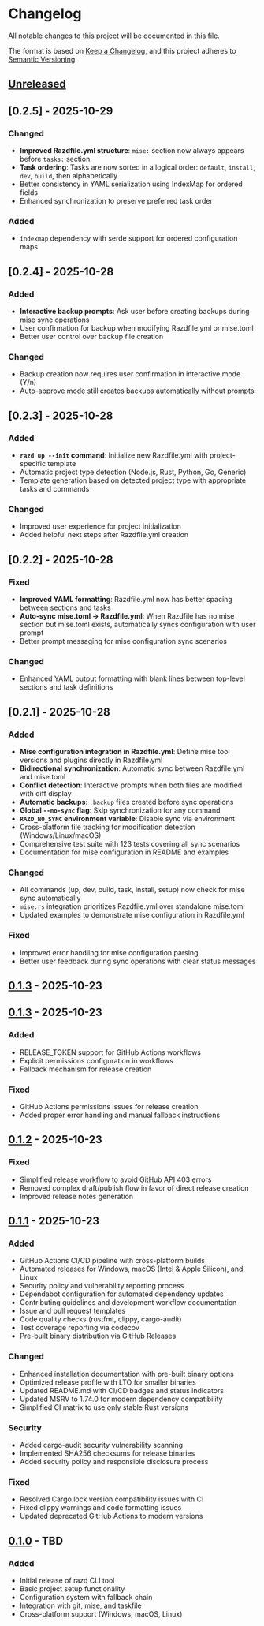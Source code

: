 # Changelog

All notable changes to this project will be documented in this file.

The format is based on [Keep a Changelog](https://keepachangelog.com/en/1.0.0/),
and this project adheres to [Semantic Versioning](https://semver.org/spec/v2.0.0.html).

## [Unreleased]

## [0.2.5] - 2025-10-29

### Changed
- **Improved Razdfile.yml structure**: `mise:` section now always appears before `tasks:` section
- **Task ordering**: Tasks are now sorted in a logical order: `default`, `install`, `dev`, `build`, then alphabetically
- Better consistency in YAML serialization using IndexMap for ordered fields
- Enhanced synchronization to preserve preferred task order

### Added
- `indexmap` dependency with serde support for ordered configuration maps

## [0.2.4] - 2025-10-28

### Added
- **Interactive backup prompts**: Ask user before creating backups during mise sync operations
- User confirmation for backup when modifying Razdfile.yml or mise.toml
- Better user control over backup file creation

### Changed
- Backup creation now requires user confirmation in interactive mode (Y/n)
- Auto-approve mode still creates backups automatically without prompts

## [0.2.3] - 2025-10-28

### Added
- **`razd up --init` command**: Initialize new Razdfile.yml with project-specific template
- Automatic project type detection (Node.js, Rust, Python, Go, Generic)
- Template generation based on detected project type with appropriate tasks and commands

### Changed
- Improved user experience for project initialization
- Added helpful next steps after Razdfile.yml creation

## [0.2.2] - 2025-10-28

### Fixed
- **Improved YAML formatting**: Razdfile.yml now has better spacing between sections and tasks
- **Auto-sync mise.toml → Razdfile.yml**: When Razdfile has no mise section but mise.toml exists, automatically syncs configuration with user prompt
- Better prompt messaging for mise configuration sync scenarios

### Changed
- Enhanced YAML output formatting with blank lines between top-level sections and task definitions

## [0.2.1] - 2025-10-28

### Added
- **Mise configuration integration in Razdfile.yml**: Define mise tool versions and plugins directly in Razdfile.yml
- **Bidirectional synchronization**: Automatic sync between Razdfile.yml and mise.toml
- **Conflict detection**: Interactive prompts when both files are modified with diff display
- **Automatic backups**: `.backup` files created before sync operations
- **Global `--no-sync` flag**: Skip synchronization for any command
- **`RAZD_NO_SYNC` environment variable**: Disable sync via environment
- Cross-platform file tracking for modification detection (Windows/Linux/macOS)
- Comprehensive test suite with 123 tests covering all sync scenarios
- Documentation for mise configuration in README and examples

### Changed
- All commands (up, dev, build, task, install, setup) now check for mise sync automatically
- `mise.rs` integration prioritizes Razdfile.yml over standalone mise.toml
- Updated examples to demonstrate mise configuration in Razdfile.yml

### Fixed
- Improved error handling for mise configuration parsing
- Better user feedback during sync operations with clear status messages

## [0.1.3] - 2025-10-23

## [0.1.3] - 2025-10-23

### Added
- RELEASE_TOKEN support for GitHub Actions workflows
- Explicit permissions configuration in workflows
- Fallback mechanism for release creation

### Fixed
- GitHub Actions permissions issues for release creation
- Added proper error handling and manual fallback instructions

## [0.1.2] - 2025-10-23

### Fixed
- Simplified release workflow to avoid GitHub API 403 errors
- Removed complex draft/publish flow in favor of direct release creation
- Improved release notes generation

## [0.1.1] - 2025-10-23

### Added
- GitHub Actions CI/CD pipeline with cross-platform builds
- Automated releases for Windows, macOS (Intel & Apple Silicon), and Linux
- Security policy and vulnerability reporting process
- Dependabot configuration for automated dependency updates
- Contributing guidelines and development workflow documentation
- Issue and pull request templates
- Code quality checks (rustfmt, clippy, cargo-audit)
- Test coverage reporting via codecov
- Pre-built binary distribution via GitHub Releases

### Changed
- Enhanced installation documentation with pre-built binary options
- Optimized release profile with LTO for smaller binaries
- Updated README.md with CI/CD badges and status indicators
- Updated MSRV to 1.74.0 for modern dependency compatibility
- Simplified CI matrix to use only stable Rust versions

### Security
- Added cargo-audit security vulnerability scanning
- Implemented SHA256 checksums for release binaries
- Added security policy and responsible disclosure process

### Fixed
- Resolved Cargo.lock version compatibility issues with CI
- Fixed clippy warnings and code formatting issues
- Updated deprecated GitHub Actions to modern versions

## [0.1.0] - TBD

### Added
- Initial release of razd CLI tool
- Basic project setup functionality
- Configuration system with fallback chain
- Integration with git, mise, and taskfile
- Cross-platform support (Windows, macOS, Linux)

[Unreleased]: https://github.com/razd-cli/razd/compare/v0.1.3...HEAD
[0.1.3]: https://github.com/razd-cli/razd/compare/v0.1.2...v0.1.3
[0.1.2]: https://github.com/razd-cli/razd/compare/v0.1.1...v0.1.2
[0.1.1]: https://github.com/razd-cli/razd/compare/v0.1.0...v0.1.1
[0.1.0]: https://github.com/razd-cli/razd/releases/tag/v0.1.0